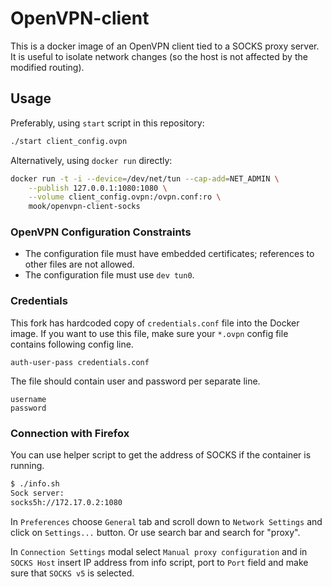 # OpenVPN-client

This is a docker image of an OpenVPN client tied to a SOCKS proxy server.  It is
useful to isolate network changes (so the host is not affected by the modified
routing).

## Usage

Preferably, using `start` script in this repository:
```bash
./start client_config.ovpn
```

Alternatively, using `docker run` directly:

```bash
docker run -t -i --device=/dev/net/tun --cap-add=NET_ADMIN \
    --publish 127.0.0.1:1080:1080 \
    --volume client_config.ovpn:/ovpn.conf:ro \
    mook/openvpn-client-socks
```

### OpenVPN Configuration Constraints

- The configuration file must have embedded certificates; references to other
  files are not allowed.
- The configuration file must use `dev tun0`.

### Credentials

This fork has hardcoded copy of `credentials.conf` file into the Docker image.
If you want to use this file, make sure your `*.ovpn` config file contains following config line.
```text
auth-user-pass credentials.conf
```

The file should contain user and password per separate line.
```text
username
password
```

### Connection with Firefox

You can use helper script to get the address of SOCKS if the container is running.
```sh
$ ./info.sh
Sock server:
socks5h://172.17.0.2:1080
```

In `Preferences` choose `General` tab and scroll down to `Network Settings` and click on `Settings...` button.
Or use search bar and search for "proxy".

In `Connection Settings` modal select `Manual proxy configuration` and in `SOCKS Host` insert IP address from info script, port to `Port` field and make sure that `SOCKS v5` is selected.